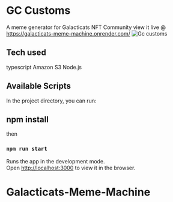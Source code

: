 # GC Customs
A meme generator for Galacticats NFT Community
view it live @ https://galacticats-meme-machine.onrender.com/
![Gc customs](https://github.com/jlloyd0430/Galacticats-Meme-Machine/assets/116366380/7317d5ab-1cda-4752-9137-58c8caff5b78)

## Tech used

typescript
Amazon S3 
Node.js


## Available Scripts

In the project directory, you can run: 

## npm install 

then 

### `npm run start`

Runs the app in the development mode.\
Open [http://localhost:3000](http://localhost:3000) to view it in the browser.



# Galacticats-Meme-Machine

